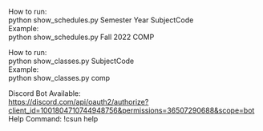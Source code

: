 How to run:\
python show_schedules.py Semester Year SubjectCode\
Example:\
python show_schedules.py Fall 2022 COMP

How to run:\
python show_classes.py SubjectCode\
Example:\
python show_classes.py comp


Discord Bot Available:\
https://discord.com/api/oauth2/authorize?client_id=1001804710744948756&permissions=36507290688&scope=bot \
Help Command: !csun help


